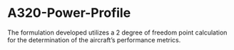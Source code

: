 # A320-Power-Profile
The formulation developed utilizes a 2 degree of freedom point calculation for the determination of the aircraft’s performance metrics.
